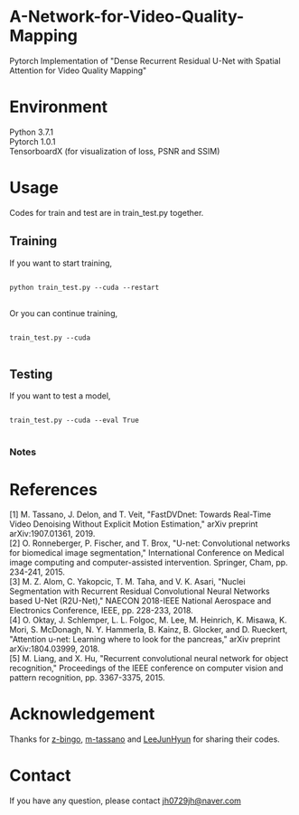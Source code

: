 # A-Network-for-Video-Quality-Mapping
Pytorch Implementation of "Dense Recurrent Residual U-Net with Spatial Attention for Video Quality Mapping"

# Environment
Python 3.7.1\
Pytorch 1.0.1\
TensorboardX (for visualization of loss, PSNR and SSIM)

# Usage
Codes for train and test are in train_test.py together.

## Training
If you want to start training,
<pre>
<code>
python train_test.py --cuda --restart
</code>
</pre>

Or you can continue training,
<pre>
<code>
train_test.py --cuda
</code>
</pre>

## Testing
If you want to test a model,
<pre>
<code>
train_test.py --cuda --eval True
</code>
</pre>

### Notes

# References
[1] M. Tassano, J. Delon, and T. Veit, "FastDVDnet: Towards Real-Time Video Denoising Without Explicit Motion Estimation," arXiv preprint arXiv:1907.01361, 2019.\
[2] O. Ronneberger, P. Fischer, and T. Brox, "U-net: Convolutional networks for biomedical image segmentation," International Conference on Medical image computing and computer-assisted intervention. Springer, Cham, pp. 234-241, 2015.\
[3] M. Z. Alom, C. Yakopcic, T. M. Taha, and V. K. Asari, "Nuclei Segmentation with Recurrent Residual Convolutional Neural Networks based U-Net (R2U-Net)," NAECON 2018-IEEE National Aerospace and Electronics Conference, IEEE, pp. 228-233, 2018.\
[4] O. Oktay, J. Schlemper, L. L. Folgoc, M. Lee, M. Heinrich, K. Misawa, K. Mori, S. McDonagh, N. Y. Hammerla, B. Kainz, B. Glocker, and D. Rueckert, "Attention u-net: Learning where to look for the pancreas," arXiv preprint arXiv:1804.03999, 2018.\
[5] M. Liang, and X. Hu, "Recurrent convolutional neural network for object recognition," Proceedings of the IEEE conference on computer vision and pattern recognition, pp. 3367-3375, 2015.

# Acknowledgement
Thanks for [z-bingo](https://github.com/z-bingo/FastDVDNet), [m-tassano](https://github.com/m-tassano/fastdvdnet) and [LeeJunHyun](https://github.com/LeeJunHyun/Image_Segmentation) for sharing their codes.

# Contact
If you have any question, please contact jh0729jh@naver.com
